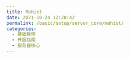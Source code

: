```yaml
---
title: Mohist
date: 2021-10-24 12:28:42
permalink: /basic/setup/server_core/mohist/
categories: 
  - 基础教程
  - 开服指南
  - 服务器核心
---
```

